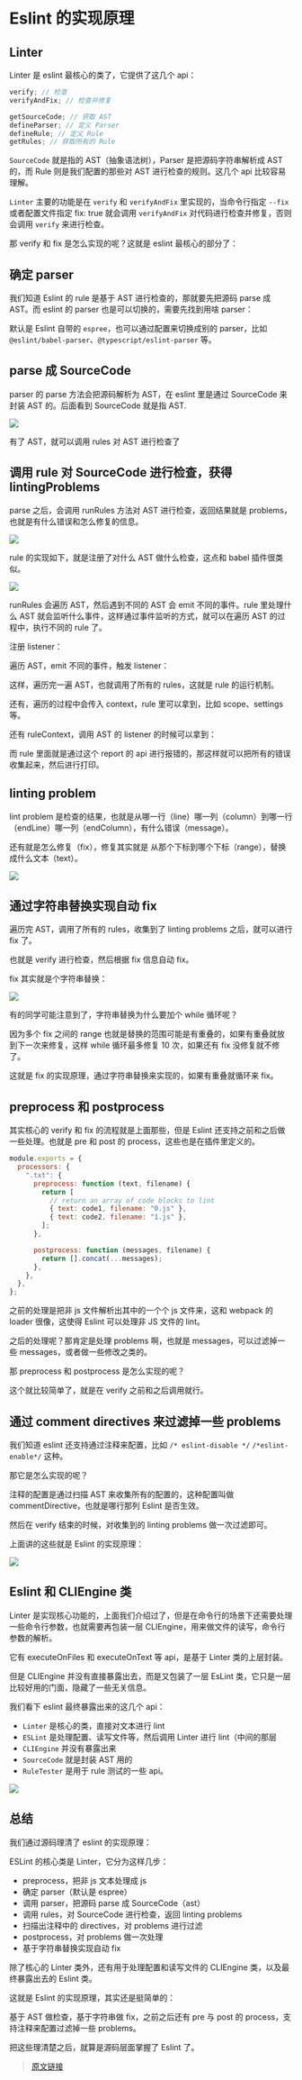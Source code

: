 <!--
 * @Author: wuhaoyuan
 * @Date: 2022-07-09 16:06:18
 * @LastEditTime: 2022-07-09 16:17:06
 * @LastEditors: wuhaoyuan
 * @Description:
 * @FilePath: /blog/工程化/Eslint 的实现原理.md
-->

# Eslint 的实现原理

## Linter

Linter 是 eslint 最核心的类了，它提供了这几个 api：

```js
verify; // 检查
verifyAndFix; // 检查并修复

getSourceCode; // 获取 AST
defineParser; // 定义 Parser
defineRule; // 定义 Rule
getRules; // 获取所有的 Rule
```

`SourceCode` 就是指的 AST（抽象语法树），Parser 是把源码字符串解析成 AST 的，而 Rule 则是我们配置的那些对 AST 进行检查的规则。这几个 api 比较容易理解。

`Linter` 主要的功能是在 `verify` 和 `verifyAndFix` 里实现的，当命令行指定 `--fix` 或者配置文件指定 fix: true 就会调用 `verifyAndFix` 对代码进行检查并修复，否则会调用 `verify` 来进行检查。

那 verify 和 fix 是怎么实现的呢？这就是 eslint 最核心的部分了：

## 确定 parser

我们知道 Eslint 的 rule 是基于 AST 进行检查的，那就要先把源码 parse 成 AST。而 eslint 的 parser 也是可以切换的，需要先找到用啥 parser：

默认是 Eslint 自带的 `espree`，也可以通过配置来切换成别的 parser，比如 `@eslint/babel-parser`、`@typescript/eslint-parser` 等。

## parse 成 SourceCode

parser 的 parse 方法会把源码解析为 AST，在 eslint 里是通过 SourceCode 来封装 AST 的。后面看到 SourceCode 就是指 AST.

![](/img/v2-cf8f0113b77f4c1a0655a626025404d3_1440w.jpeg)

有了 AST，就可以调用 rules 对 AST 进行检查了

## 调用 rule 对 SourceCode 进行检查，获得 lintingProblems

parse 之后，会调用 runRules 方法对 AST 进行检查，返回结果就是 problems，也就是有什么错误和怎么修复的信息。

![](/img/v2-4c7c12f1d4b3a22b9642999fd0d05f69_1440w.jpeg)

rule 的实现如下，就是注册了对什么 AST 做什么检查，这点和 babel 插件很类似。

![](/img/v2-649d53ca167d16e0435a8f1cc4ede25e_1440w.jpeg)

runRules 会遍历 AST，然后遇到不同的 AST 会 emit 不同的事件。rule 里处理什么 AST 就会监听什么事件，这样通过事件监听的方式，就可以在遍历 AST 的过程中，执行不同的 rule 了。

注册 listener：

遍历 AST，emit 不同的事件，触发 listener：

这样，遍历完一遍 AST，也就调用了所有的 rules，这就是 rule 的运行机制。

还有，遍历的过程中会传入 context，rule 里可以拿到，比如 scope、settings 等。

还有 ruleContext，调用 AST 的 listener 的时候可以拿到：

而 rule 里面就是通过这个 report 的 api 进行报错的，那这样就可以把所有的错误收集起来，然后进行打印。

## linting problem

lint problem 是检查的结果，也就是从哪一行（line）哪一列（column）到哪一行（endLine）哪一列（endColumn），有什么错误（message）。

还有就是怎么修复（fix），修复其实就是 从那个下标到哪个下标（range），替换成什么文本（text）。

![](/img/v2-59e26e986507b39ec3764fefb1ddd666_1440w.jpeg)

## 通过字符串替换实现自动 fix

遍历完 AST，调用了所有的 rules，收集到了 linting problems 之后，就可以进行 fix 了。

也就是 verify 进行检查，然后根据 fix 信息自动 fix。

fix 其实就是个字符串替换：

![](/img/v2-510e872dde2a9d1762c2d55189e8730e_1440w.jpeg)

有的同学可能注意到了，字符串替换为什么要加个 while 循环呢？

因为多个 fix 之间的 range 也就是替换的范围可能是有重叠的，如果有重叠就放到下一次来修复，这样 while 循环最多修复 10 次，如果还有 fix 没修复就不修了。

这就是 fix 的实现原理，通过字符串替换来实现的，如果有重叠就循环来 fix。

## preprocess 和 postprocess

其实核心的 verify 和 fix 的流程就是上面那些，但是 Eslint 还支持之前和之后做一些处理。也就是 pre 和 post 的 process，这些也是在插件里定义的。

```js
module.exports = {
  processors: {
    ".txt": {
      preprocess: function (text, filename) {
        return [
          // return an array of code blocks to lint
          { text: code1, filename: "0.js" },
          { text: code2, filename: "1.js" },
        ];
      },

      postprocess: function (messages, filename) {
        return [].concat(...messages);
      },
    },
  },
};
```

之前的处理是把非 js 文件解析出其中的一个个 js 文件来，这和 webpack 的 loader 很像，这使得 Eslint 可以处理非 JS 文件的 lint。

之后的处理呢？那肯定是处理 problems 啊，也就是 messages，可以过滤掉一些 messages，或者做一些修改之类的。

那 preprocess 和 postprocess 是怎么实现的呢？

这个就比较简单了，就是在 verify 之前和之后调用就行。

## 通过 comment directives 来过滤掉一些 problems

我们知道 eslint 还支持通过注释来配置，比如 `/* eslint-disable */` `/*eslint-enable*/` 这种。

那它是怎么实现的呢？

注释的配置是通过扫描 AST 来收集所有的配置的，这种配置叫做 commentDirective，也就是哪行那列 Eslint 是否生效。

然后在 verify 结束的时候，对收集到的 linting problems 做一次过滤即可。

上面讲的这些就是 Eslint 的实现原理：

![](/img/v2-3759ddc0dc3418fbcb286bd8ae9019c5_1440w.jpeg)

## Eslint 和 CLIEngine 类

Linter 是实现核心功能的，上面我们介绍过了，但是在命令行的场景下还需要处理一些命令行参数，也就需要再包装一层 CLIEngine，用来做文件的读写，命令行参数的解析。

它有 executeOnFiles 和 executeOnText 等 api，是基于 Linter 类的上层封装。

但是 CLIEngine 并没有直接暴露出去，而是又包装了一层 EsLint 类，它只是一层比较好用的门面，隐藏了一些无关信息。

我们看下 eslint 最终暴露出来的这几个 api：

- `Linter` 是核心的类，直接对文本进行 lint
- `ESLint` 是处理配置、读写文件等，然后调用 Linter 进行 lint（中间的那层
- `CLIEngine` 并没有暴露出来
- `SourceCode` 就是封装 AST 用的
- `RuleTester` 是用于 rule 测试的一些 api。

![](/img/v2-de99977f6898ffb001c49d56f3be0cae_1440w.jpeg)

## 总结

我们通过源码理清了 eslint 的实现原理：

ESLint 的核心类是 Linter，它分为这样几步：

- preprocess，把非 js 文本处理成 js
- 确定 parser（默认是 espree）
- 调用 parser，把源码 parse 成 SourceCode（ast）
- 调用 rules，对 SourceCode 进行检查，返回 linting problems
- 扫描出注释中的 directives，对 problems 进行过滤
- postprocess，对 problems 做一次处理
- 基于字符串替换实现自动 fix

除了核心的 Linter 类外，还有用于处理配置和读写文件的 CLIEngine 类，以及最终暴露出去的 Eslint 类。

这就是 Eslint 的实现原理，其实还是挺简单的：

基于 AST 做检查，基于字符串做 fix，之前之后还有 pre 与 post 的 process，支持注释来配置过滤掉一些 problems。

把这些理清楚之后，就算是源码层面掌握了 Eslint 了。

> [原文链接](https://zhuanlan.zhihu.com/p/427903272)
